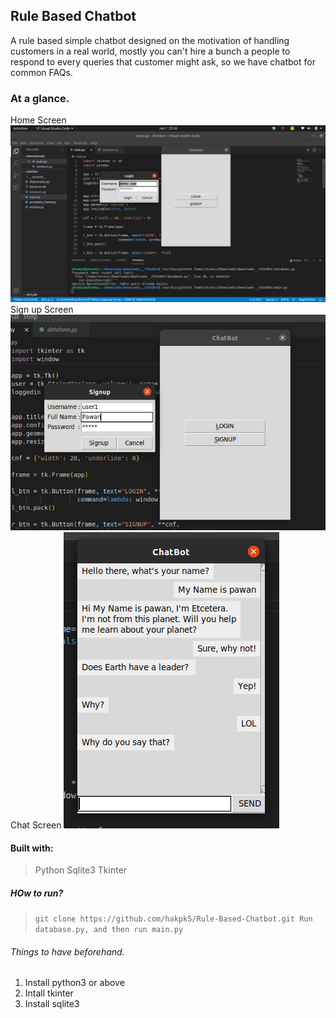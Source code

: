 ## Rule Based Chatbot

A rule based simple chatbot designed on the motivation of handling customers in a real world, mostly you can't hire a bunch a people to respond to every queries that customer might ask, so we have chatbot for common FAQs.

### At a glance.

Home Screen
![Start screen](./images/start.png)
Sign up Screen
![Start screen](./images/signup.png)
Chat Screen
![Start screen](./images/chat.png)

#### Built with:

> Python
> Sqlite3
> Tkinter

##### HOw to run?

> `git clone https://github.com/hakpk5/Rule-Based-Chatbot.git Run database.py, and then run main.py`

###### Things to have beforehand.

1.  Install python3 or above
2.  Intall tkinter
3.  Install sqlite3
